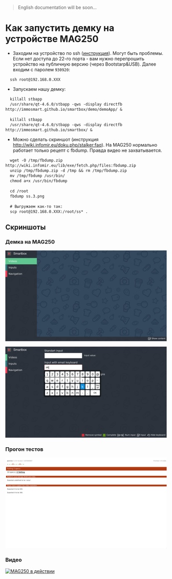 > English documentation will be soon...

# Как запустить демку на устройстве MAG250

* Заходим на устройство по ssh ([инструкция](http://wiki.infomir.eu/doku.php/faq:second_bootloader_mag200_250)). Могут быть проблемы. Если нет доступа до 22-го порта - вам нужно перепрошить устройство на публичную версию (через Bootstarp&USB). Далее входим с паролем `930920`:

```
  ssh root@192.168.0.XXX
```

* Запускаем нашу демку:

```
  killall stbapp
  /usr/share/qt-4.6.0/stbapp -qws -display directfb http://immosmart.github.io/smartbox/demo/demoApp/ &

  killall stbapp
  /usr/share/qt-4.6.0/stbapp -qws -display directfb http://immosmart.github.io/smartbox/ &
```

* Можно сделать скриншот (инструкция http://wiki.infomir.eu/doku.php/stalker:faq). На MAG250 нормально работает только рецепт с fbdump. Правда видео не захватывается.

```
  wget -O /tmp/fbdump.zip http://wiki.infomir.eu/lib/exe/fetch.php/files:fbdump.zip
  unzip /tmp/fbdump.zip -d /tmp && rm /tmp/fbdump.zip
  mv /tmp/fbdump /usr/bin/
  chmod a+x /usr/bin/fbdump

  cd /root
  fbdump ss.3.png

  # Выгружаем как-то так:
  scp root@192.168.0.XXX:/root/ss* .
```

## Скриншоты

### Демка на MAG250

![Alt text](img/mag_10.png)

![Alt text](img/mag_11.png)

### Прогон тестов

![Alt text](img/mag_20.png)

### Видео

[![MAG250 в действии](http://img.youtube.com/vi/Wd69d_WsD0Q/0.jpg)](http://www.youtube.com/watch?v=Wd69d_WsD0Q)
